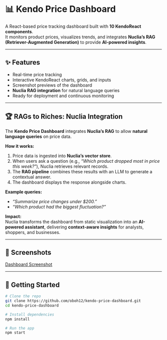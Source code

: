 # 📊 Kendo Price Dashboard  

A React-based price tracking dashboard built with **10 KendoReact components**.  
It monitors product prices, visualizes trends, and integrates **Nuclia’s RAG (Retriever-Augmented Generation)** to provide **AI-powered insights**.  

---

## ✨ Features  
- Real-time price tracking  
- Interactive KendoReact charts, grids, and inputs  
- Screenshot previews of the dashboard  
- **Nuclia RAG integration** for natural language queries  
- Ready for deployment and continuous monitoring  

---

## 🏆 RAGs to Riches: Nuclia Integration  

The **Kendo Price Dashboard** integrates **Nuclia’s RAG** to allow **natural language queries** on price data.  

**How it works:**  
1. Price data is ingested into **Nuclia’s vector store**.  
2. When users ask a question (e.g., *“Which product dropped most in price this week?”*), Nuclia retrieves relevant records.  
3. The **RAG pipeline** combines these results with an LLM to generate a contextual answer.  
4. The dashboard displays the response alongside charts.  

**Example queries:**  
- *“Summarize price changes under $200.”*  
- *“Which product had the biggest fluctuation?”*  

**Impact:**  
Nuclia transforms the dashboard from static visualization into an **AI-powered assistant**, delivering **context-aware insights** for analysts, shoppers, and businesses.  

---

## 📸 Screenshots  

[Dashboard Screenshot](IMG_20250928_001447_184.jpg)

---

## 🚀 Getting Started  

```bash
# Clone the repo
git clone https://github.com/oboh12/kendo-price-dashboard.git
cd kendo-price-dashboard

# Install dependencies
npm install

# Run the app
npm start
